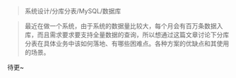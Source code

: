 > 系统设计/分库分表/MySQL/数据库

> 最近在做一个系统，由于系统的数据量比较大，每个月会有百万条数据入库，而且需求要求要支持全量数据的查询，所以想通过这篇文章讨论下分库分表在具体业务中该如何落地、有哪些困难点。各种方案的优缺点和其使用的场景。

待更~